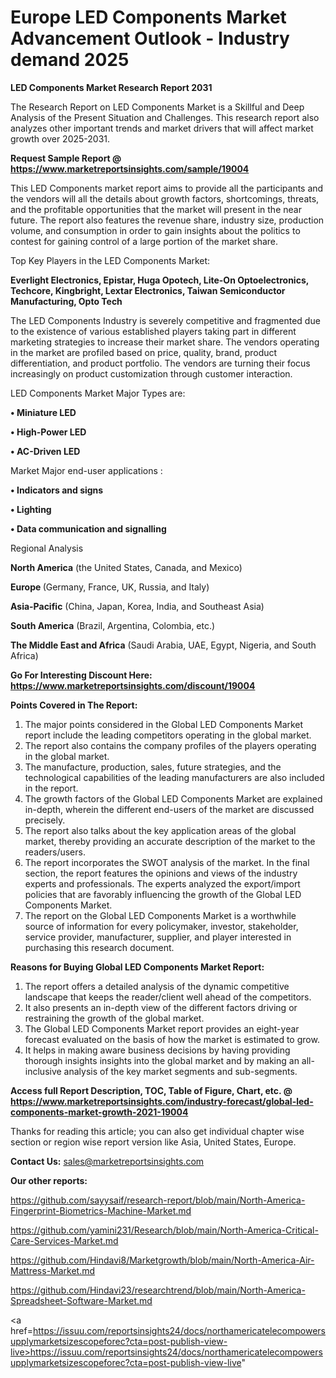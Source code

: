 # Europe LED Components Market Advancement Outlook - Industry demand 2025

<strong>LED Components Market Research Report 2031</strong>

The Research Report on LED Components Market is a Skillful and Deep Analysis of the Present Situation and Challenges. This research report also analyzes other important trends and market drivers that will affect market growth over 2025-2031.

<strong>Request Sample Report @ <a href=https://www.marketreportsinsights.com/sample/19004>https://www.marketreportsinsights.com/sample/19004</a></strong>

This LED Components market report aims to provide all the participants and the vendors will all the details about growth factors, shortcomings, threats, and the profitable opportunities that the market will present in the near future. The report also features the revenue share, industry size, production volume, and consumption in order to gain insights about the politics to contest for gaining control of a large portion of the market share.

Top Key Players in the LED Components Market:

<strong>Everlight Electronics, Epistar, Huga Opotech, Lite-On Optoelectronics, Techcore, Kingbright, Lextar Electronics, Taiwan Semiconductor Manufacturing, Opto Tech</strong>

The LED Components Industry is severely competitive and fragmented due to the existence of various established players taking part in different marketing strategies to increase their market share. The vendors operating in the market are profiled based on price, quality, brand, product differentiation, and product portfolio. The vendors are turning their focus increasingly on product customization through customer interaction.

LED Components Market Major Types are:

<strong>• Miniature LED

• High-Power LED

• AC-Driven LED</strong>

Market Major end-user applications :

<strong>• Indicators and signs

• Lighting

• Data communication and signalling</strong>

Regional Analysis

</u><strong><b>North America</b></strong> (the United States, Canada, and Mexico)

<strong><b>Europe </b></strong>(Germany, France, UK, Russia, and Italy)

<strong><b>Asia-Pacific</b></strong> (China, Japan, Korea, India, and Southeast Asia)

<strong><b>South America</b></strong> (Brazil, Argentina, Colombia, etc.)

<strong><b>The Middle East and Africa</b></strong> (Saudi Arabia, UAE, Egypt, Nigeria, and South Africa)

<strong>Go For Interesting Discount Here: <a href=https://www.marketreportsinsights.com/discount/19004>https://www.marketreportsinsights.com/discount/19004</a></strong>

<strong>Points Covered in The Report:</strong>
<ol>
  <li>The major points considered in the Global LED Components Market report include the leading competitors operating in the global market.</li>
  <li>The report also contains the company profiles of the players operating in the global market.</li>
  <li>The manufacture, production, sales, future strategies, and the technological capabilities of the leading manufacturers are also included in the report.</li>
  <li>The growth factors of the Global LED Components Market are explained in-depth, wherein the different end-users of the market are discussed precisely.</li>
  <li>The report also talks about the key application areas of the global market, thereby providing an accurate description of the market to the readers/users.</li>
  <li>The report incorporates the SWOT analysis of the market. In the final section, the report features the opinions and views of the industry experts and professionals. The experts analyzed the export/import policies that are favorably influencing the growth of the Global LED Components Market.</li>
  <li>The report on the Global LED Components Market is a worthwhile source of information for every policymaker, investor, stakeholder, service provider, manufacturer, supplier, and player interested in purchasing this research document.</li>
</ol>
<strong>Reasons for Buying Global LED Components Market Report:</strong>

<ol>
  <li>The report offers a detailed analysis of the dynamic competitive landscape that keeps the reader/client well ahead of the competitors.</li>
  <li>It also presents an in-depth view of the different factors driving or restraining the growth of the global market.</li>
  <li>The Global LED Components Market report provides an eight-year forecast evaluated on the basis of how the market is estimated to grow.</li>
  <li>It helps in making aware business decisions by having providing thorough insights insights into the global market and by making an all-inclusive analysis of the key market segments and sub-segments.</li>
</ol>
<strong>Access full Report Description, TOC, Table of Figure, Chart, etc. @ <a href=https://www.marketreportsinsights.com/industry-forecast/global-led-components-market-growth-2021-19004>https://www.marketreportsinsights.com/industry-forecast/global-led-components-market-growth-2021-19004</a></strong>


Thanks for reading this article; you can also get individual chapter wise section or region wise report version like Asia, United States, Europe.

<strong>Contact Us:</strong>
sales@marketreportsinsights.com

<strong>Our other reports:</strong>

<a href=https://github.com/sayysaif/research-report/blob/main/North-America-Fingerprint-Biometrics-Machine-Market.md>https://github.com/sayysaif/research-report/blob/main/North-America-Fingerprint-Biometrics-Machine-Market.md</a>

<a href=https://github.com/yamini231/Research/blob/main/North-America-Critical-Care-Services-Market.md>https://github.com/yamini231/Research/blob/main/North-America-Critical-Care-Services-Market.md</a>

<a href=https://github.com/Hindavi8/Marketgrowth/blob/main/North-America-Air-Mattress-Market.md>https://github.com/Hindavi8/Marketgrowth/blob/main/North-America-Air-Mattress-Market.md</a>

<a href=https://github.com/Hindavi23/researchtrend/blob/main/North-America-Spreadsheet-Software-Market.md>https://github.com/Hindavi23/researchtrend/blob/main/North-America-Spreadsheet-Software-Market.md</a>

<a href=https://issuu.com/reportsinsights24/docs/northamericatelecompowersupplymarketsizescopeforec?cta=post-publish-view-live>https://issuu.com/reportsinsights24/docs/northamericatelecompowersupplymarketsizescopeforec?cta=post-publish-view-live</a>"

